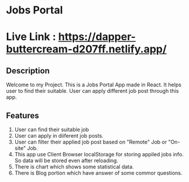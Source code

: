 # Jobs Portal

# Live Link : https://dapper-buttercream-d207ff.netlify.app/
## Description
Welcome to my Project. This is a Jobs Portal App made in React. It helps user to find their suitable. User can apply
different job post through this app.

## Features
1. User can find their suitable job
2. User can apply in diiferent job posts.
3. User can filter their applied job post based on "Remote" Job or "On-site" Job.
4. This app use Client Browser localStorage for storing appiled jobs info. So data will be stored even after reloading.
3. There is chart which shows some statistical data.
4. There is Blog portion which have answer of some commor questions.